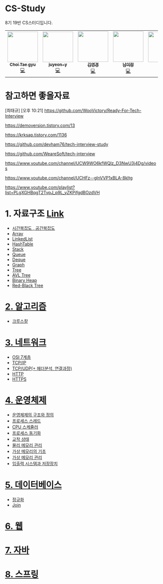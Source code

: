 # CS-Study

8기 19반 CS스터디입니다.

<!-- ALL-CONTRIBUTORS-LIST:START - Do not remove or modify this section -->
<!-- prettier-ignore-start -->
<!-- markdownlint-disable -->
<table>
  <tr>
    <td align="center"><a href="https://github.com/suker80"><img src="https://avatars.githubusercontent.com/u/39821474?v=4?s=100" width="100px;" alt=""/><br /><sub><b>Choi Tae gyu </b></sub></a><br /><a href="https://github.com/ssafy8th-cs-study/CS-Study/commits?author=suker80" title="Code">💻</a></td>
    <td align="center"><a href="https://github.com/juyeon-y"><img src="https://avatars.githubusercontent.com/u/52191425?v=4?s=100" width="100px;" alt=""/><br /><sub><b>juyeon-y</b></sub></a><br /><a href="https://github.com/ssafy8th-cs-study/CS-Study/commits?author=juyeon-y" title="Code">💻</a></td>
    <td align="center"><a href="https://github.com/hubhubhub98"><img src="https://avatars.githubusercontent.com/u/54929520?v=4?s=100" width="100px;" alt=""/><br /><sub><b>김영경</b></sub></a><br /><a href="https://github.com/ssafy8th-cs-study/CS-Study/commits?author=hubhubhub98" title="Code">💻</a></td>
    <td align="center"><a href="https://github.com/irang6v6"><img src="https://avatars.githubusercontent.com/u/42470768?v=4?s=100" width="100px;" alt=""/><br /><sub><b>남이랑</b></sub></a><br /><a href="https://github.com/ssafy8th-cs-study/CS-Study/commits?author=irang6v6" title="Code">💻</a></td>
    <td align="center"><a href="https://github.com/bora2292"><img src="https://avatars.githubusercontent.com/u/110080343?v=4?s=100" width="100px;" alt=""/><br /><sub><b>bora</b></sub></a><br /><a href="https://github.com/ssafy8th-cs-study/CS-Study/commits?author=bora2292" title="Code">💻</a></td>
  </tr>
</table>

<!-- markdownlint-restore -->
<!-- prettier-ignore-end -->

<!-- ALL-CONTRIBUTORS-LIST:END -->

# 참고하면 좋을자료

[최태규] [오후 10:21] https://github.com/WooVictory/Ready-For-Tech-Interview

https://demoversion.tistory.com/13

https://krksap.tistory.com/1136

https://github.com/devham76/tech-interview-study

https://github.com/WeareSoft/tech-interview

https://www.youtube.com/channel/UCW9WO6kfWQlz_D3NwU3j4Dg/videos

https://www.youtube.com/channel/UCHFz--glnVVP1xBLA-8kltg

https://www.youtube.com/playlist?list=PLgXGHBqgT2TvpJ_p9L_yZKPifgdBOzdVH

# 1. 자료구조 [Link](./content/자료구조.md)

- [시간복잡도 , 공간복잡도](./content/자료구조/시간복잡도,공간복잡도.md)
- [Array](./content/자료구조/Array.md)
- [LinkedList](./content/자료구조/LinkedList.md)
- [HashTable](./content/자료구조/HashTable.md)
- [Stack](./content/자료구조/Stack.md)
- [Queue](./content/자료구조/Queue.md)
- [Deque](./content/자료구조/Deque.md)
- [Graph](./content/자료구조/Graph.md)
- [Tree](./content/자료구조/Tree.md)
- [AVL Tree](./content/자료구조/AVLTree.md)
- [Binary Heap](./content/자료구조/BinaryHeap.md)
- [Red-Black Tree](./content/자료구조/RedBlackTree.md)

# [2. 알고리즘](./content/알고리즘.md)

- [크루스칼](./content/알고리즘/Kruskal.md)

# [3. 네트워크](./content/네트워크.md)

- [OSI 7계층](./content/네트워크/OSI_7계층.md)
- [TCP/IP](./content/네트워크/TCP_IP.md)
- [TCP/UDP(+ 헤더분석, 연결과정)](./content/네트워크/TCP_UDP.md)
- [HTTP](./content/네트워크/HTTP.md)
- [HTTPS](./content/네트워크/HTTPS.md)

# [4. 운영체제](./content/운영체제.md)

- [운영체제의 구조와 정의](./content/운영체제/운영체제의_구조와_정의.md)
- [프로세스 스레드](./content/운영체제/프로세스_스레드.md)
- [CPU 스케쥴러](./content/운영체제/CPU_스케쥴러.md)
- [프로세스 동기화](./content/운영체제/프로세스_동기화.md)
- [교착 상태](./content/운영체제/교착상태.md)
- [물리 메모리 관리](./content/운영체제/물리_메모리_관리.md)
- [가상 메모리의 기초](./content/운영체제/가상_메모리의_기초.md)
- [가상 메모리 관리](./content/운영체제/가상_메모리_관리.md)
- [입출력 시스템과 저장장치](./content/운영체제/입출력_시스템과_저장장치.md)

# [5. 데이터베이스](./content/데이터베이스.md)

- [정규화](./content/데이터베이스/정규화.md)
- [Join](./content/데이터베이스/Join.md)

# [6. 웹](./content/웹.md)

# [7. 자바](./content/자바.md)

# [8. 스프링](./content/스프링.md)
